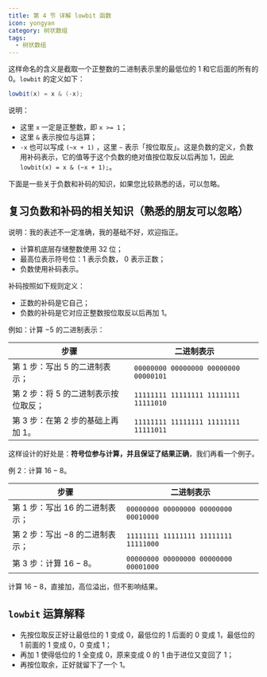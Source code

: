 ```yaml
---
title: 第 4 节 详解 lowbit 函数
icon: yongyan
category: 树状数组
tags:
  - 树状数组
---
```



这样命名的含义是截取一个正整数的二进制表示里的最低位的 $1$ 和它后面的所有的 $0$。`lowbit` 的定义如下：

```java
lowbit(x) = x & (-x);
```

说明：

+ 这里 `x` 一定是正整数，即 `x >= 1`；
+ 这里 `&` 表示按位与运算；
+ `-x` 也可以写成 `(~x + 1)` ，这里 `~` 表示「按位取反」。这是负数的定义，负数用补码表示，它的值等于这个负数的绝对值按位取反以后再加 $1$，因此 `lowbit(x) = x & (~x + 1);`。

下面是一些关于负数和补码的知识，如果您比较熟悉的话，可以忽略。

## 复习负数和补码的相关知识（熟悉的朋友可以忽略）

说明：我的表述不一定准确，我的基础不好，欢迎指正。

+ 计算机底层存储整数使用 32 位；
+ 最高位表示符号位：1 表示负数， 0 表示正数；
+ 负数使用补码表示。

补码按照如下规则定义：

+ 正数的补码是它自己；
+ 负数的补码是它对应正整数按位取反以后再加 1。


例如：计算 $-5$ 的二进制表示：

| 步骤                                   | 二进制表示                            |
| -------------------------------------- | ------------------------------------- |
| 第 1 步：写出 $5$ 的二进制表示；       | `00000000 00000000 00000000 00000101` |
| 第 2 步：将 $5$ 的二进制表示按位取反； | `11111111 11111111 11111111 11111010` |
| 第 3 步：在第 2 步的基础上再加 $1$。   | `11111111 11111111 11111111 11111011` |

这样设计的好处是：**符号位参与计算，并且保证了结果正确**，我们再看一个例子。


例 2：计算 $16 - 8$。

| 步骤                              | 二进制表示                            |
| --------------------------------- | ------------------------------------- |
| 第 1 步：写出 $16$ 的二进制表示； | `00000000 00000000 00000000 00010000` |
| 第 2 步：写出 $-8$ 的二进制表示； | `11111111 11111111 11111111 11111000` |
| 第 3 步：计算 $16 - 8$。          | `00000000 00000000 00000000 00001000` |

计算 $16 - 8$，直接加，高位溢出，但不影响结果。


## `lowbit` 运算解释

+ 先按位取反正好让最低位的 $1$ 变成 $0$，最低位的 $1$ 后面的 $0$ 变成 $1$，最低位的 $1$ 前面的 $1$ 变成 $0$，$0$ 变成 $1$；
+ 再加 $1$ 使得低位的 $1$ 全变成 $0$，原来变成 $0$ 的 $1$ 由于进位又变回了 $1$；
+ 再按位取余，正好就留下了一个 $1$。

